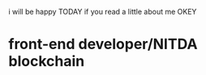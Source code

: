 i will be happy TODAY if you read a little about me OKEY
<h1>front-end developer/NITDA blockchain <h1> 

